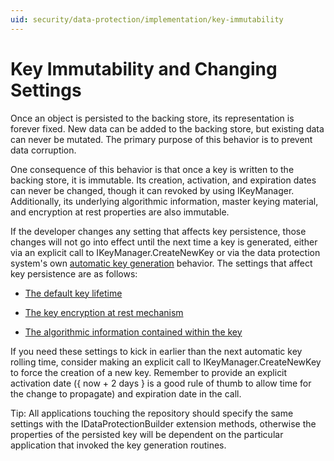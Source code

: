 ```yaml
---
uid: security/data-protection/implementation/key-immutability
---
```

  # Key Immutability and Changing Settings

Once an object is persisted to the backing store, its representation is forever fixed. New data can be added to the backing store, but existing data can never be mutated. The primary purpose of this behavior is to prevent data corruption.

One consequence of this behavior is that once a key is written to the backing store, it is immutable. Its creation, activation, and expiration dates can never be changed, though it can revoked by using IKeyManager. Additionally, its underlying algorithmic information, master keying material, and encryption at rest properties are also immutable.

If the developer changes any setting that affects key persistence, those changes will not go into effect until the next time a key is generated, either via an explicit call to IKeyManager.CreateNewKey or via the data protection system's own [automatic key generation](key-management.md#data-protection-implementation-key-management.md) behavior. The settings that affect key persistence are as follows:

* [The default key lifetime](key-management.md#data-protection-implementation-key-management.md)

* [The key encryption at rest mechanism](key-encryption-at-rest.md#data-protection-implementation-key-encryption-at-rest.md)

* [The algorithmic information contained within the key](../configuration/overview.md#data-protection-changing-algorithms.md)

If you need these settings to kick in earlier than the next automatic key rolling time, consider making an explicit call to IKeyManager.CreateNewKey to force the creation of a new key. Remember to provide an explicit activation date ({ now + 2 days } is a good rule of thumb to allow time for the change to propagate) and expiration date in the call.

Tip: All applications touching the repository should specify the same settings with the IDataProtectionBuilder extension methods, otherwise the properties of the persisted key will be dependent on the particular application that invoked the key generation routines.
